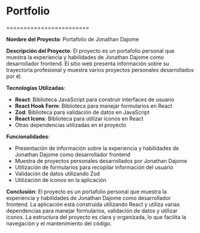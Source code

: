 # Portfolio

========================

**Nombre del Proyecto**: Portafolio de Jonathan Dajome

**Descripción del Proyecto**: El proyecto es un portafolio personal que muestra la experiencia y habilidades de Jonathan Dajome como desarrollador frontend. El sitio web presenta información sobre su trayectoria profesional y muestra varios proyectos personales desarrollados por él.

**Tecnologías Utilizadas**:

- **React**: Biblioteca JavaScript para construir interfaces de usuario
- **React Hook Form**: Biblioteca para manejar formularios en React
- **Zod**: Biblioteca para validación de datos en JavaScript
- **React Icons**: Biblioteca para utilizar iconos en React
- Otras dependencias utilizadas en el proyecto

**Funcionalidades**:

- Presentación de información sobre la experiencia y habilidades de Jonathan Dajome como desarrollador frontend
- Muestra de proyectos personales desarrollados por Jonathan Dajome
- Utilización de formularios para recopilar información del usuario
- Validación de datos utilizando Zod
- Utilización de iconos en la aplicación

**Conclusión**:
El proyecto es un portafolio personal que muestra la experiencia y habilidades de Jonathan Dajome como desarrollador frontend. La aplicación está construida utilizando React y utiliza varias dependencias para manejar formularios, validación de datos y utilizar iconos. La estructura del proyecto es clara y organizada, lo que facilita la navegación y el mantenimiento del código.
